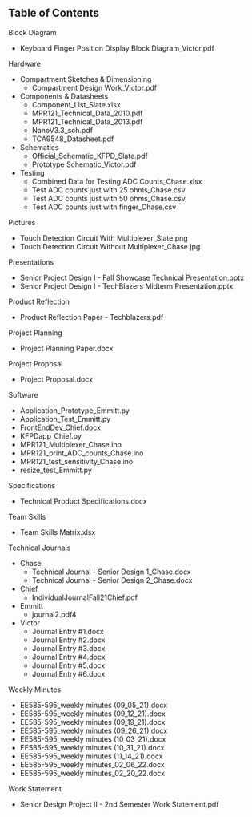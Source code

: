 ## Table of Contents

Block Diagram

- Keyboard Finger Position Display Block Diagram\_Victor.pdf

Hardware

- Compartment Sketches &amp; Dimensioning
  - Compartment Design Work\_Victor.pdf
- Components &amp; Datasheets
  - Component_List_Slate.xlsx
  - MPR121\_Technical\_Data\_2010.pdf
  - MPR121\_Technical\_Data\_2013.pdf
  - NanoV3.3\_sch.pdf
  - TCA9548\_Datasheet.pdf
- Schematics
  - Official\_Schematic\_KFPD\_Slate.pdf
  - Prototype Schematic\_Victor.pdf
- Testing
  - Combined Data for Testing ADC Counts\_Chase.xlsx
  - Test ADC counts just with 25 ohms\_Chase.csv
  - Test ADC counts just with 50 ohms\_Chase.csv
  - Test ADC counts just with finger\_Chase.csv

Pictures

- Touch Detection Circuit With Multiplexer_Slate.png
- Touch Detection Circuit Without Multiplexer_Chase.jpg

Presentations

- Senior Project Design I - Fall Showcase Technical Presentation.pptx
- Senior Project Design I - TechBlazers Midterm Presentation.pptx

Product Reflection

- Product Reflection Paper - Techblazers.pdf

Project Planning

- Project Planning Paper.docx

Project Proposal

- Project Proposal.docx

Software

- Application\_Prototype\_Emmitt.py
- Application\_Test\_Emmitt.py
- FrontEndDev\_Chief.docx
- KFPDapp\_Chief.py
- MPR121\_Multiplexer\_Chase.ino
- MPR121\_print\_ADC\_counts\_Chase.ino
- MPR121\_test\_sensitivity\_Chase.ino
- resize\_test\_Emmitt.py

Specifications

- Technical Product Specifications.docx

Team Skills

- Team Skills Matrix.xlsx

Technical Journals

- Chase
  - Technical Journal - Senior Design 1\_Chase.docx
  - Technical Journal - Senior Design 2\_Chase.docx
- Chief
  - IndividualJournalFall21Chief.pdf
- Emmitt
  - journal2.pdf4
- Victor
  - Journal Entry #1.docx
  - Journal Entry #2.docx
  - Journal Entry #3.docx
  - Journal Entry #4.docx
  - Journal Entry #5.docx
  - Journal Entry #6.docx

Weekly Minutes

- EE585-595\_weekly minutes (09\_05\_21).docx
- EE585-595\_weekly minutes (09\_12\_21).docx
- EE585-595\_weekly minutes (09\_19\_21).docx
- EE585-595\_weekly minutes (09\_26\_21).docx
- EE585-595\_weekly minutes (10\_03\_21).docx
- EE585-595\_weekly minutes (10\_31\_21).docx
- EE585-595\_weekly minutes (11\_14\_21).docx
- EE585-595_weekly minutes_02_06_22.docx
- EE585-595_weekly minutes_02_20_22.docx

Work Statement

- Senior Design Project II - 2nd Semester Work Statement.pdf
